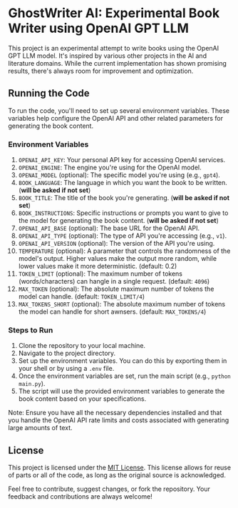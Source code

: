 # GhostWriter AI: Experimental Book Writer using OpenAI GPT LLM

This project is an experimental attempt to write books using the OpenAI GPT LLM model. It's inspired by various other projects in the AI and literature domains. While the current implementation has shown promising results, there's always room for improvement and optimization.

## Running the Code

To run the code, you'll need to set up several environment variables. These variables help configure the OpenAI API and other related parameters for generating the book content.

### Environment Variables

1. `OPENAI_API_KEY`: Your personal API key for accessing OpenAI services.
2. `OPENAI_ENGINE`: The engine you're using for the OpenAI model.
3. `OPENAI_MODEL` (optional): The specific model you're using (e.g., `gpt4`).
4. `BOOK_LANGUAGE`: The language in which you want the book to be written. (**will be asked if not set**)
5. `BOOK_TITLE`: The title of the book you're generating. (**will be asked if not set**)
6. `BOOK_INSTRUCTIONS`: Specific instructions or prompts you want to give to the model for generating the book content. (**will be asked if not set**)
7. `OPENAI_API_BASE` (optional): The base URL for the OpenAI API.
8. `OPENAI_API_TYPE` (optional): The type of API you're accessing (e.g., `v1`).
9. `OPENAI_API_VERSION` (optional): The version of the API you're using.
10. `TEMPERATURE` (optional): A parameter that controls the randomness of the model's output. Higher values make the output more random, while lower values make it more deterministic. (default: 0.2)
11. `TOKEN_LIMIT` (optional): The maximum number of tokens (words/characters) can hangle in a single request. (default: `4096`)
12. `MAX_TOKEN` (optional): The absolute maximum number of tokens the model can handle. (default: `TOKEN_LIMIT/4`)
13. `MAX_TOKENS_SHORT` (optional): The absolute maximum number of tokens the model can handle for short awnsers. (default: `MAX_TOKENS/4`)

### Steps to Run

1. Clone the repository to your local machine.
2. Navigate to the project directory.
3. Set up the environment variables. You can do this by exporting them in your shell or by using a `.env` file.
4. Once the environment variables are set, run the main script (e.g., `python main.py`).
5. The script will use the provided environment variables to generate the book content based on your specifications.

Note: Ensure you have all the necessary dependencies installed and that you handle the OpenAI API rate limits and costs associated with generating large amounts of text.

## License

This project is licensed under the [MIT License](https://opensource.org/licenses/MIT). This license allows for reuse of parts or all of the code, as long as the original source is acknowledged.

Feel free to contribute, suggest changes, or fork the repository. Your feedback and contributions are always welcome!

